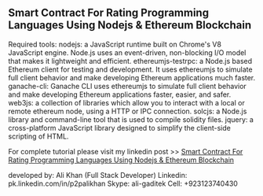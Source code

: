 Smart Contract For Rating Programming Languages Using Nodejs & Ethereum Blockchain
------------------------------

Required tools:	
	nodejs: a JavaScript runtime built on Chrome's V8 JavaScript engine. Node.js uses an event-driven, non-blocking I/O model that makes it lightweight and efficient.
	ethereumjs-testrpc: a Node.js based Ethereum client for testing and development. It uses ethereumjs to simulate full client behavior and make developing Ethereum applications much faster.
	ganache-cli: Ganache CLI uses ethereumjs to simulate full client behavior and make developing Ethereum applications faster, easier, and safer.
	web3js: a collection of libraries which allow you to interact with a local or remote ethereum node, using a HTTP or IPC connection.
	solcjs: a Node.js library and command-line tool that is used to compile solidity files.
	jquery: a cross-platform JavaScript library designed to simplify the client-side scripting of HTML.	

For complete tutorial please visit my linkedin post >> [Smart Contract For Rating Programming Languages Using Nodejs & Ethereum Blockchain](https://pk.linkedin.com/in/p2palikhan)

developed by: Ali Khan (Full Stack Developer)
Linkedin: pk.linkedin.com/in/p2palikhan
Skype: ali-gaditek
Cell: +923123740430